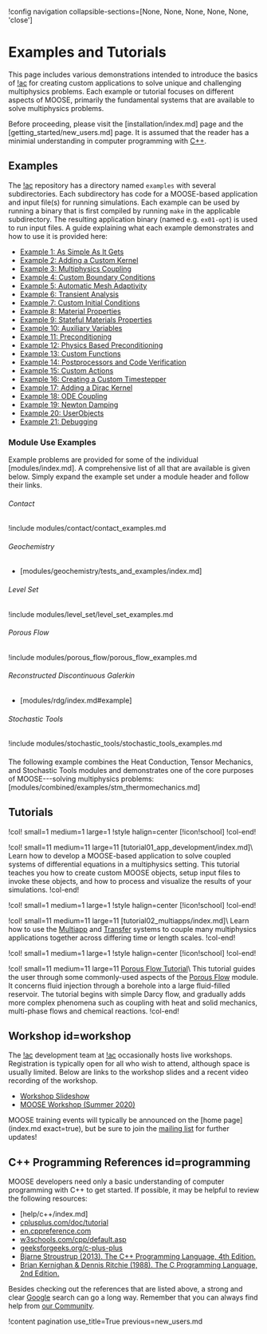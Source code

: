 !config navigation collapsible-sections=[None, None, None, None, None, 'close']

# Examples and Tutorials

This page includes various demonstrations intended to introduce the basics of [!ac](MOOSE) for creating custom applications to solve unique and challenging multiphysics problems. Each example or tutorial focuses on different aspects of MOOSE, primarily the fundamental systems that are available to solve multiphysics problems.

Before proceeding, please visit the [installation/index.md] page and the [getting_started/new_users.md] page. It is assumed that the reader has a minimial understanding in computer programming with [C++](#programming).

## Examples

The [!ac](MOOSE) repository has a directory named `examples` with several subdirectories. Each subdirectory
has code for a MOOSE-based application and input file(s) for running simulations. Each example can
be used by running a binary that is first compiled by running `make` in the applicable subdirectory.
The resulting application binary (named e.g. `ex01-opt`) is used to run input
files.  A guide explaining what each example
demonstrates and how to use it is provided here:

- [Example 1: As Simple As It Gets](examples/ex01_inputfile.md)
- [Example 2: Adding a Custom Kernel](examples/ex02_kernel.md)
- [Example 3: Multiphysics Coupling](examples/ex03_coupling.md)
- [Example 4: Custom Boundary Conditions](examples/ex04_bcs.md)
- [Example 5: Automatic Mesh Adaptivity](examples/ex05_amr.md)
- [Example 6: Transient Analysis](examples/ex06_transient.md)
- [Example 7: Custom Initial Conditions](examples/ex07_ics.md)
- [Example 8: Material Properties](examples/ex08_materials.md)
- [Example 9: Stateful Materials Properties](examples/ex09_stateful_materials.md)
- [Example 10: Auxiliary Variables](examples/ex10_aux.md)
- [Example 11: Preconditioning](examples/ex11_prec.md)
- [Example 12: Physics Based Preconditioning](examples/ex12_pbp.md)
- [Example 13: Custom Functions](examples/ex13_functions.md)
- [Example 14: Postprocessors and Code Verification](examples/ex14_pps.md)
- [Example 15: Custom Actions](examples/ex15_actions.md)
- [Example 16: Creating a Custom Timestepper](examples/ex16_timestepper.md)
- [Example 17: Adding a Dirac Kernel](examples/ex17_dirac.md)
- [Example 18: ODE Coupling](examples/ex18_scalar_kernel.md)
- [Example 19: Newton Damping](examples/ex19_dampers.md)
- [Example 20: UserObjects](examples/ex20_user_objects.md)
- [Example 21: Debugging](examples/ex21_debugging.md)

### Module Use Examples

Example problems are provided for some of the individual [modules/index.md]. A comprehensive list of all that are available is given below. Simply expand the example set under a module header and follow their links.

###### Contact

!include modules/contact/contact_examples.md

###### Geochemistry

- [modules/geochemistry/tests_and_examples/index.md]

###### Level Set

!include modules/level_set/level_set_examples.md

###### Porous Flow

!include modules/porous_flow/porous_flow_examples.md

###### Reconstructed Discontinuous Galerkin

- [modules/rdg/index.md#example]

###### Stochastic Tools

!include modules/stochastic_tools/stochastic_tools_examples.md

#### <!--empty header for breaking out of the collapsed section-->

The following example combines the Heat Conduction, Tensor Mechanics, and Stochastic Tools modules and demonstrates one of the core purposes of MOOSE---solving multiphysics problems: [modules/combined/examples/stm_thermomechanics.md]

## Tutorials

!col! small=1 medium=1 large=1
!style halign=center
[!icon!school]
!col-end!

!col! small=11 medium=11 large=11
[tutorial01_app_development/index.md]\\
Learn how to develop a MOOSE-based application to solve coupled systems of differential equations in a multiphysics setting. This tutorial teaches you how to create custom MOOSE objects, setup input files to invoke these objects, and how to process and visualize the results of your simulations.
!col-end!

!col! small=1 medium=1 large=1
!style halign=center
[!icon!school]
!col-end!

!col! small=11 medium=11 large=11
[tutorial02_multiapps/index.md]\\
Learn how to use the [Multiapp](MultiApps/index.md) and [Transfer](Transfers/index.md) systems to couple many multiphysics applications together across differing time or length scales.
!col-end!

!col! small=1 medium=1 large=1
!style halign=center
[!icon!school]
!col-end!

!col! small=11 medium=11 large=11
[Porous Flow Tutorial](modules/porous_flow/tutorial_00.md)\\
This tutorial guides the user through some commonly-used aspects of the [Porous Flow](modules/porous_flow/index.md) module. It concerns fluid injection through a borehole into a large fluid-filled reservoir. The tutorial begins with simple Darcy flow, and gradually adds more complex phenomena such as coupling with heat and solid mechanics, multi-phase flows and chemical reactions.
!col-end!

## Workshop id=workshop

The [!ac](MOOSE) development team at [!ac](INL) occasionally hosts live workshops. Registration is typically open for all who wish to attend, although space is usually limited. Below are links to the workshop slides and a recent video recording of the workshop<!--change this sentence to be a plural reference, "recording(s)," when/if more workshop recordings become available-->.

- [Workshop Slideshow](https://www.mooseframework.org/workshop)
- [MOOSE Workshop (Summer 2020)](https://www.youtube.com/watch?v=2tJwBsYaLaI)

MOOSE training events will typically be announced on the [home page](index.md exact=true), but be sure to join the [mailing list](help/contact_us.md) for further updates!

## C++ Programming References id=programming

MOOSE developers need only a basic understanding of computer programming with C++ to get started. If possible, it may be helpful to review the following resources:

- [help/c++/index.md]
- [cplusplus.com/doc/tutorial](http://www.cplusplus.com/doc/tutorial/)
- [en.cppreference.com](https://en.cppreference.com/)
- [w3schools.com/cpp/default.asp](https://www.w3schools.com/cpp/default.asp)
- [geeksforgeeks.org/c-plus-plus](https://www.geeksforgeeks.org/c-plus-plus/)
- [Bjarne Stroustrup (2013). The C++ Programming Language, 4th Edition.](https://www.stroustrup.com/4th.html)
- [Brian Kernighan & Dennis Ritchie (1988). The C Programming Language, 2nd Edition.](http://s3-us-west-2.amazonaws.com/belllabs-microsite-dritchie/cbook/index.html)

Besides checking out the references that are listed above, a strong and clear [Google](https://www.google.com/) search can go a long way. Remember that you can always find help from [our Community](help/contact_us.md).

!content pagination use_title=True
                    previous=new_users.md
